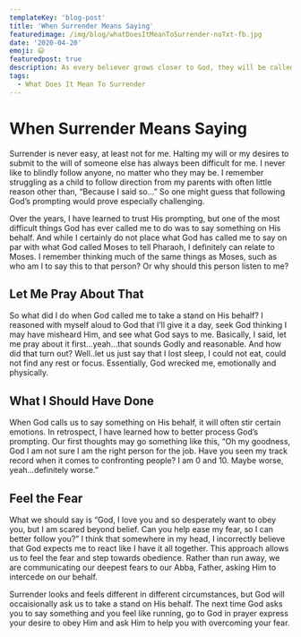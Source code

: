 ```yaml
---
templateKey: 'blog-post'
title: 'When Surrender Means Saying'
featuredimage: /img/blog/whatDoesItMeanToSurrender-noTxt-fb.jpg
date: '2020-04-20'
emoji: 😃
featuredpost: true
description: As every believer grows closer to God, they will be called to deeper levels of surrender. Here we talk about when surrender means saying.
tags:
  - What Does It Mean To Surrender
---
```


# When Surrender Means Saying

Surrender is never easy, at least not for me. Halting my will or my desires to submit to the will of someone else has always been difficult for me. I never like to blindly follow anyone, no matter who they may be. I remember struggling as a child to follow direction from my parents with often little reason other than, “Because I said so...” So one might guess that following God’s prompting would prove especially challenging.

Over the years, I have learned to trust His prompting, but one of the most difficult things God has ever called me to do was to say something on His behalf. And while I certainly do not place what God has called me to say on par with what God called Moses to tell Pharaoh, I definitely can relate to Moses. I remember thinking much of the same things as Moses, such as who am I to say this to that person? Or why should this person listen to me?

## Let Me Pray About That

So what did I do when God called me to take a stand on His behalf? I reasoned with myself aloud to God that I’ll give it a day, seek God thinking I may have misheard Him, and see what God says to me. Basically, I said, let me pray about it first...yeah...that sounds Godly and reasonable. And how did that turn out? Well..let us just say that I lost sleep, I could not eat, could not find any rest or focus. Essentially, God wrecked me, emotionally and physically.

## What I Should Have Done

When God calls us to say something on His behalf, it will often stir certain emotions. In retrospect, I have learned how to better process God’s prompting. Our first thoughts may go something like this, “Oh my goodness, God I am not sure I am the right person for the job. Have you seen my track record when it comes to confronting people? I am 0 and 10. Maybe worse, yeah...definitely worse.”

## Feel the Fear

What we should say is “God, I love you and so desperately want to obey you, but I am scared beyond belief. Can you help ease my fear, so I can better follow you?” I think that somewhere in my head, I incorrectly believe that God expects me to react like I have it all together. This approach allows us to feel the fear and step towards obedience. Rather than run away, we are communicating our deepest fears to our Abba, Father, asking Him to intercede on our behalf.

Surrender looks and feels different in different circumstances, but God will occaisionally ask us to take a stand on His behalf. The next time God asks you to say something and you feel like running, go to God in prayer express your desire to obey Him and ask Him to help you with overcoming your fear.
